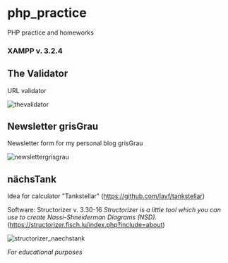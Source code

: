 # php_practice
PHP practice and homeworks

### XAMPP v. 3.2.4

## The Validator
URL validator

![thevalidator](https://user-images.githubusercontent.com/73216174/107377972-d34f9900-6aeb-11eb-9020-0f5a3ef5a7a3.png)

## Newsletter grisGrau
Newsletter form for my personal blog grisGrau

![newslettergrisgrau](https://user-images.githubusercontent.com/73216174/107378374-35100300-6aec-11eb-86bf-0f0822eb632d.png)

## nächsTank
Idea for calculator "Tankstellar" (https://github.com/lavf/tankstellar)

Software: Structorizer v. 3.30-16
*Structorizer is a little tool which you can use to create Nassi-Shneiderman Diagrams (NSD).* (https://structorizer.fisch.lu/index.php?include=about)

![structorizer_naechstank](https://user-images.githubusercontent.com/73216174/107853393-fe045f00-6e15-11eb-8765-efbde6f80676.png)

*For educational purposes*
